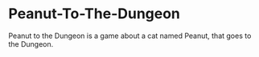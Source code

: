 # Peanut-To-The-Dungeon
Peanut to the Dungeon is a game about a cat named Peanut, that goes to the Dungeon.
